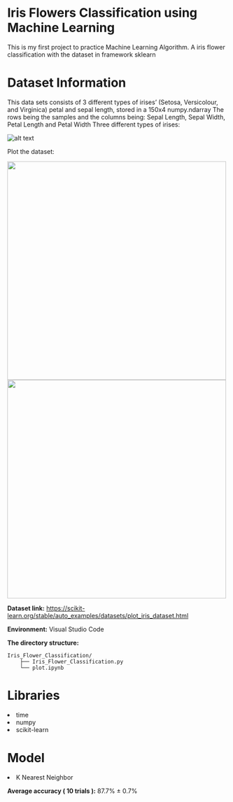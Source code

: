 # Iris Flowers Classification using Machine Learning
This is my first project to practice Machine Learning Algorithm. A iris flower classification with the dataset in framework sklearn

# Dataset Information

This data sets consists of 3 different types of irises’ (Setosa, Versicolour, and Virginica) petal and sepal length, stored in a 150x4 numpy.ndarray
The rows being the samples and the columns being: Sepal Length, Sepal Width, Petal Length and Petal Width
Three different types of irises:

![alt text](https://github.com/ttrung14/Iris-Classification/blob/293073440a3d6512fac37309f5f5c2f3e090445d/image/Iris-Dataset-Classification.png?raw=true)

Plot the dataset:

<img src = "https://github.com/ttrung14/Iris-Classification/blob/e1d29edb76f019c7daae1630cca1a8a278f3c3ac/image/iris_pca.png" width ="500" /> <img src = "https://github.com/ttrung14/Iris-Classification/blob/e1d29edb76f019c7daae1630cca1a8a278f3c3ac/image/iris_t-SNE.png" width ="500" />

**Dataset link:** https://scikit-learn.org/stable/auto_examples/datasets/plot_iris_dataset.html

**Environment:** Visual Studio Code

**The directory structure:**
```
Iris_Flower_Classification/
    ├── Iris_Flower_Classification.py
    └── plot.ipynb
```
# Libraries

<li>time
<li>numpy
<li>scikit-learn

# Model

<li> K Nearest Neighbor
   
**Average accuracy ( 10 trials ):** 87.7% ± 0.7% 
